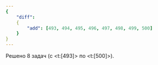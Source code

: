 ```yaml
---
{
    "diff":
    {
        "add": [493, 494, 495, 496, 497, 498, 499, 500]
    }
}
---
```


Решено 8 задач (с <t:[493]> по <t:[500]>).